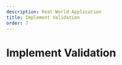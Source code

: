 ```yaml
---
description: Real World Application
title: Implement Validation
order: 7
---
```


# Implement Validation
<!-- 
<div class="ahead">
<h4>Exercise Goals</h4>
	<ul>
		<li>Customize the <code>AssignmentValidationException</code> to support message stacking</li>
		<li>Implement an Assignment validator interface</li>
		<li>Implement an Assignment validator service component</li>
		<li>Implement validation in the Assignment service</li>
		<li>Implement the feedback message dispatching on the controller layer</li>
		<li>Implement showing feedback on the user interface</li>
		<li>Test the server-side validation</li>
		<li>Implement client-side validation on the user interface</li>
		<li>Test the client-side validation</li>
	</ul>
</div>

## Customize the AssignmentValidationException to Support Message Stacking

The Assignment validation process may encounter multiple issues. Content can be too long and have illegal characters at the same time, for example. It would be convenient to provide feedback to the user of all the issues encountered at once. To support message stacking, we have to customize the generated `AssignmentValidationException` class we defined in the `service.xml`. 

1. **Open** the `com.liferay.training.gradebook.exception.AssignmentValidationException.java` in the *gradebook-api* module.
1. **Implement** the following new constructor and code to the class:
	```java
	/**
	 * Custom constructor taking a list as a parameter.
	 * 
	 * @param errors
	 */
	public AssignmentValidationException(List<String> errors) {

		super(String.join(",", errors));
		_errors = errors;
	}

	public List<String> getErrors() {

		return _errors;
	}

	private List<String> _errors;	
	```	
1. **Organize** missing imports.

## Implement an Assignment Validator Interface

1. **Go to** the *gradebook-api* module.
1. **Create** an interface `com.liferay.training.gradebook.validator.AssignmentValidator`.
1. **Implement** as follows:
	```java
	package com.liferay.training.gradebook.validator;

	import com.liferay.training.gradebook.exception.AssignmentValidationException;

	import java.util.Date;
	import java.util.Locale;
	import java.util.Map;

	public interface AssignmentValidator {

		/**
		 * Validates an Assignment
		 * 
		 * @param titleMap
		 * @param descriptionMap
		 * @param dueDate
		 * @throws AssignmentValidationException
		 */
		public void validate(
			Map<Locale, String> titleMap, Map<Locale, String> descriptionMap, Date dueDate)
				throws AssignmentValidationException;
	}
	```

## Export the `com.liferay.training.gradebook.validator` Package

1. Open the `bnd.bnd` file of the *gradebook-api* project.
1. Export the `com.liferay.training.gradebook.validator` package. Afterwards the file will look like this:
	```properties
	Bundle-Name: gradebook-api
	Bundle-SymbolicName: com.liferay.training.gradebook.api
	Bundle-Version: 1.0.0
	Export-Package:\
		com.liferay.training.gradebook.exception,\
		com.liferay.training.gradebook.model,\
		com.liferay.training.gradebook.service,\
		com.liferay.training.gradebook.service.persistence,\
		com.liferay.training.gradebook.validator
	-check: EXPORTS
	-includeresource: META-INF/service.xml=../gradebook-service/service.xml
	```

## Implement an Assignment Validator Service Component

1. **Create** a class `com.liferay.training.gradebook.util.validator.AssignmentValidatorImpl`.
1. **Implement** as follows:
	```java
	package com.liferay.training.gradebook.util.validator;
	
	import com.liferay.portal.kernel.util.LocaleUtil;
	import com.liferay.portal.kernel.util.MapUtil;
	import com.liferay.portal.kernel.util.Validator;
	import com.liferay.training.gradebook.exception.AssignmentValidationException;
	import com.liferay.training.gradebook.validator.AssignmentValidator;
	
	import java.util.ArrayList;
	import java.util.Date;
	import java.util.List;
	import java.util.Locale;
	import java.util.Map;
	
	import org.osgi.service.component.annotations.Component;
	
	@Component(
		immediate = true, 
		service = AssignmentValidator.class
	)
	public class AssignmentValidatorImpl implements AssignmentValidator {
	
		/**
		 * Validates assignment values and throws
		 * {AssignmentValidationExceptionException} if the assignment values are not
		 * valid.
		 * 
		 * @param titleMap
		 * @param descriptionMap
		 * @param dueDate
		 * @throws AssignmentValidationExceptionException
		 */
		public void validate(
			Map<Locale, String> titleMap, Map<Locale, String> descriptionMap, Date dueDate)
			throws AssignmentValidationException {
	
			List<String> errors = new ArrayList<>();
			
			if (!isAssignmentValid(titleMap, descriptionMap, dueDate, errors)) {
				throw new AssignmentValidationException(errors);
			}
		}
		
		/**
		 * Returns <code>true</code> if the given fields are valid for an
		 * assignment.
		 * 
		 * @param titleMap
		 * @param descriptionMap
		 * @param dueDate
		 * @param errors
		 * @return boolean <code>true</code> if assignment is valid, otherwise
		 *         <code>false</code>
		 */
		private boolean isAssignmentValid(
			final Map<Locale, String> titleMap, final Map<Locale, String> descriptionMap,
			final Date dueDate, final List<String> errors) {
	
			boolean result = true;
	
			result &= isTitleValid(titleMap, errors);
			result &= isDueDateValid(dueDate, errors);
			result &= isDescriptionValid(descriptionMap, errors);
	
			return result;
		}
	
		/**
		 * Returns <code>true</code> if description is valid for an assignment. If
		 * not valid, an error message is added to the errors list.
		 * 
		 * @param descriptionMap
		 * @param errors
		 * @return boolean <code>true</code> if description is valid, otherwise
		 *         <code>false</code>
		 */
		private boolean isDescriptionValid(
			final Map<Locale, String> descriptionMap, final List<String> errors) {
	
			boolean result = true;
	
			// Verify the map has something
	
			if (MapUtil.isEmpty(descriptionMap)) {
				errors.add("assignmentDescriptionEmpty");
				result = false;
			}
			else {
	
				// Get the default locale
	
				Locale defaultLocale = LocaleUtil.getSiteDefault();
	
				if ((Validator.isBlank(descriptionMap.get(defaultLocale)))) {
					errors.add("assignmentDescriptionEmpty");
					result = false;
				}
			}
	
			return result;
			
		}
	
		/**
		 * Returns <code>true</code> if due date is valid for an assignment. If not
		 * valid, an error message is added to the errors list.
		 * Note that this error can't ever happen in the user interface because
		 * we are always getting a default value on the controller layer (Action Commands)
		 * However, this service could be access through the WS Api, which is why we need it.
		 * 
		 * @param dueDate
		 * @param errors
		 * @return boolean <code>true</code> if due date is valid, otherwise
		 *         <code>false</code>
		 */
		private boolean isDueDateValid(
			final Date dueDate, final List<String> errors) {
	
			boolean result = true;
	
			if (Validator.isNull(dueDate)) {
				errors.add("assignmentDateEmpty");
				result = false;
			}
	
			return result;
		}
	
		/**
		 * Returns <code>true</code> if title is valid for an assignment. If not
		 * valid, an error message is added to the errors list.
		 * 
		 * @param titleMap
		 * @param errors
		 * @return boolean <code>true</code> if the title is valid, otherwise
		 *         <code>false</code>
		 */
		private boolean isTitleValid(
			final Map<Locale, String> titleMap, final List<String> errors) {
	
			boolean result = true;
	
			// Verify the map has something
	
			if (MapUtil.isEmpty(titleMap)) {
				errors.add("assignmentTitleEmpty");
				result = false;
			}
			else {
	
				// Get the default locale.
	
				Locale defaultLocale = LocaleUtil.getSiteDefault();
	
				if ((Validator.isBlank(titleMap.get(defaultLocale)))) {
					errors.add("assignmentTitleEmpty");
					result = false;
				}
			}
	
			return result;
		}
	}
	```

## Implement Validation in the Assignment Service

The Assignment service can not only be accessed from the portlet user interface, but, for example, through a JSON web service call or even from a completely different application. To ensure validity, we have to implement validation in the service layer addAssignment() and updateAssignment() methods.

1. **Open** the class `com.liferay.training.gradebook.service.impl.AssignmentLocalServiceImpl`.
1. **Add** a reference to the AssignmentValidator service to the end of the class:
	```java
	@Reference
	AssignmentValidator _assignmentValidator;
	```
1. **Organize** missing imports.
1. **Add** the validation call to the `addAssignment()` right after the method declaration:
	```java
	public Assignment addAssignment(
		long groupId, Map<Locale, String> titleMap, Map<Locale, String> descriptionMap,
		Date dueDate, ServiceContext serviceContext)
		throws PortalException {
		
		// Validate assignment parameters.

		_assignmentValidator.validate(titleMap, descriptionMap, dueDate);
	```
1. **Add** a validation call to `updateAssignment()` right after the method declaration:
	```java
	public Assignment updateAssignment(
		long assignmentId, Map<Locale, String> titleMap, Map<Locale, String> descriptionMap,
		Date dueDate, ServiceContext serviceContext)
		throws PortalException {

		// Validate assignment parameters.

		_assignmentValidator.validate(titleMap, descriptionMap, dueDate);
	```
1. **Organize** missing imports.
1. **Rebuild** the service.

## Implement Feedback Messages Dispatching on the Controller Layer

Validation is now implemented on the service layer. As we call the services on the controller layer through the MVC commands in the *gradebook-web* module, we have to pass the feedback messages from the service layer to the user interface there.

For transporting the messages to the user interface, we'll be using the [SessionMessages](https://github.com/liferay/liferay-portal/blob/7.1.x/portal-kernel/src/com/liferay/portal/kernel/servlet/SessionMessages.java) object for success messages and the [SessionErrors](https://github.com/liferay/liferay-portal/blob/7.1.x/portal-kernel/src/com/liferay/portal/kernel/servlet/SessionErrors.java) object for the error messages.

You've probably noticed the default success message the platform sets when you add an Assignment. We'll silence that because we'll be using our custom message. 

1. **Open** the class `GradebookPortlet.java` in the *gradebook-web* module.
1. **Add** the following component property:
	```properties
	"javax.portlet.init-param.add-process-action-success-action=false"
	```	

Modify the `doProcessAction()` methods of the three MVC Action Command classes in the *gradebook-web* module, calling the service to set the success and error messages for the user interface:

1. **Update** the code of all of the following MVC Action Command classes as follows:

**AddAssignmentMVCActionCommand.java**

```java
package com.liferay.training.gradebook.web.portlet.action;

import com.liferay.portal.kernel.exception.PortalException;
import com.liferay.portal.kernel.portlet.bridges.mvc.BaseMVCActionCommand;
import com.liferay.portal.kernel.portlet.bridges.mvc.MVCActionCommand;
import com.liferay.portal.kernel.service.ServiceContext;
import com.liferay.portal.kernel.service.ServiceContextFactory;
import com.liferay.portal.kernel.servlet.SessionErrors;
import com.liferay.portal.kernel.servlet.SessionMessages;
import com.liferay.portal.kernel.theme.ThemeDisplay;
import com.liferay.portal.kernel.util.DateFormatFactoryUtil;
import com.liferay.portal.kernel.util.LocalizationUtil;
import com.liferay.portal.kernel.util.ParamUtil;
import com.liferay.portal.kernel.util.WebKeys;
import com.liferay.training.gradebook.exception.AssignmentValidationException;
import com.liferay.training.gradebook.model.Assignment;
import com.liferay.training.gradebook.service.AssignmentService;
import com.liferay.training.gradebook.web.constants.GradebookPortletKeys;
import com.liferay.training.gradebook.web.constants.MVCCommandNames;

import java.util.Date;
import java.util.Locale;
import java.util.Map;

import javax.portlet.ActionRequest;
import javax.portlet.ActionResponse;

import org.osgi.service.component.annotations.Component;
import org.osgi.service.component.annotations.Reference;

/**
	* MVC Action Command for adding assignments.
	* 
	* @author liferay
	*/
@Component(
	immediate = true,
	property = {
		"javax.portlet.name=" + GradebookPortletKeys.Gradebook,
		"mvc.command.name=" + MVCCommandNames.ADD_ASSIGNMENT
	},
	service = MVCActionCommand.class
)
public class AddAssignmentMVCActionCommand extends BaseMVCActionCommand {

	@Override
	protected void doProcessAction(
		ActionRequest actionRequest, ActionResponse actionResponse)
		throws Exception {

		ThemeDisplay themeDisplay =
			(ThemeDisplay) actionRequest.getAttribute(WebKeys.THEME_DISPLAY);

		ServiceContext serviceContext = ServiceContextFactory.getInstance(
			Assignment.class.getName(), actionRequest);

		// Get parameters from the request.

		// Use LocalizationUtil to get a localized parameter.

		Map<Locale, String> titleMap =
			LocalizationUtil.getLocalizationMap(actionRequest, "title");
	
		Map<Locale, String> descriptionMap =
			LocalizationUtil.getLocalizationMap(actionRequest, "description");

		Date dueDate = ParamUtil.getDate(
			actionRequest, "dueDate",
			DateFormatFactoryUtil.getDate(actionRequest.getLocale()));

		try {

			// Call the service to add a a new assignment.
			
			_assignmentService.addAssignment(
				themeDisplay.getScopeGroupId(), titleMap, descriptionMap, dueDate,
				serviceContext);
			
			// Set the success message.

			SessionMessages.add(actionRequest, "assignmentAdded");

			sendRedirect(actionRequest, actionResponse);
		}
		catch (AssignmentValidationException ave) {
			
			// Get error messages from the service layer.

			ave.getErrors().forEach(key -> SessionErrors.add(actionRequest, key));
			
			actionResponse.setRenderParameter(
				"mvcRenderCommandName", MVCCommandNames.EDIT_ASSIGNMENT);			

		}
		catch (PortalException pe) {

			// Set error messages from the service layer.

			SessionErrors.add(actionRequest, "serviceErrorDetails", pe);

			actionResponse.setRenderParameter(
				"mvcRenderCommandName", MVCCommandNames.EDIT_ASSIGNMENT);			
		}
	}

	@Reference
	protected AssignmentService _assignmentService;

}
```

**EditAssignmentMVCActionCommand.java**

```java
package com.liferay.training.gradebook.web.portlet.action;

import com.liferay.portal.kernel.exception.PortalException;
import com.liferay.portal.kernel.portlet.bridges.mvc.BaseMVCActionCommand;
import com.liferay.portal.kernel.portlet.bridges.mvc.MVCActionCommand;
import com.liferay.portal.kernel.service.ServiceContext;
import com.liferay.portal.kernel.service.ServiceContextFactory;
import com.liferay.portal.kernel.servlet.SessionErrors;
import com.liferay.portal.kernel.servlet.SessionMessages;
import com.liferay.portal.kernel.util.DateFormatFactoryUtil;
import com.liferay.portal.kernel.util.LocalizationUtil;
import com.liferay.portal.kernel.util.ParamUtil;
import com.liferay.training.gradebook.exception.AssignmentValidationException;
import com.liferay.training.gradebook.model.Assignment;
import com.liferay.training.gradebook.service.AssignmentService;
import com.liferay.training.gradebook.web.constants.GradebookPortletKeys;
import com.liferay.training.gradebook.web.constants.MVCCommandNames;

import java.util.Date;
import java.util.Locale;
import java.util.Map;

import javax.portlet.ActionRequest;
import javax.portlet.ActionResponse;

import org.osgi.service.component.annotations.Component;
import org.osgi.service.component.annotations.Reference;

/**
	* MVC Action Command for editing assignments.
	* 
	* @author liferay
	*
	*/
@Component(
	immediate = true,
	property = {
		"javax.portlet.name=" + GradebookPortletKeys.Gradebook,
		"mvc.command.name=" + MVCCommandNames.EDIT_ASSIGNMENT
	},
	service = MVCActionCommand.class
)
public class EditAssignmentMVCActionCommand extends BaseMVCActionCommand {

	@Override
	protected void doProcessAction(
		ActionRequest actionRequest, ActionResponse actionResponse)
		throws Exception {

		ServiceContext serviceContext =
			ServiceContextFactory.getInstance(Assignment.class.getName(), actionRequest);

		// Get parameters from the request.
		
		long assignmentId = ParamUtil.getLong(actionRequest, "assignmentId");

		Map<Locale, String> titleMap =
			LocalizationUtil.getLocalizationMap(actionRequest, "title");
	
		Map<Locale, String> descriptionMap =
			LocalizationUtil.getLocalizationMap(actionRequest, "description");

		Date dueDate = ParamUtil.getDate(
			actionRequest, "dueDate",
			DateFormatFactoryUtil.getDate(actionRequest.getLocale()));
		
		try {
			
			// Call the service to update the assignment
			
			_assignmentService.updateAssignment(
				assignmentId, titleMap, descriptionMap, dueDate, serviceContext);
			
			// Set the success message.

			SessionMessages.add(actionRequest, "assignmentUpdated");


			sendRedirect(actionRequest, actionResponse);
		}
		catch (AssignmentValidationException ave) {

			// Get error messages from the service layer.

			ave.getErrors().forEach(key -> SessionErrors.add(actionRequest, key));

			actionResponse.setRenderParameter(
				"mvcRenderCommandName", MVCCommandNames.EDIT_ASSIGNMENT);			

		}
		catch (PortalException pe) {
			
			// Get error messages from the service layer.

			SessionErrors.add(actionRequest, "serviceErrorDetails", pe);

			actionResponse.setRenderParameter(
				"mvcRenderCommandName", MVCCommandNames.EDIT_ASSIGNMENT);			
		}
	}

	@Reference
	protected AssignmentService _assignmentService;
}
```

**DeleteAssignmentMVCActionCommand.java**

```java
package com.liferay.training.gradebook.web.portlet.action;

import com.liferay.portal.kernel.exception.PortalException;
import com.liferay.portal.kernel.portlet.bridges.mvc.BaseMVCActionCommand;
import com.liferay.portal.kernel.portlet.bridges.mvc.MVCActionCommand;
import com.liferay.portal.kernel.servlet.SessionErrors;
import com.liferay.portal.kernel.servlet.SessionMessages;
import com.liferay.portal.kernel.util.ParamUtil;
import com.liferay.training.gradebook.service.AssignmentService;
import com.liferay.training.gradebook.web.constants.GradebookPortletKeys;

import javax.portlet.ActionRequest;
import javax.portlet.ActionResponse;

import org.osgi.service.component.annotations.Component;
import org.osgi.service.component.annotations.Reference;

/**
	* MVC Action Command for deleting assignments.
	* 
	* @author liferay
	*/
@Component(
	immediate = true,
	property = {
		"javax.portlet.name=" + GradebookPortletKeys.Gradebook,
		"mvc.command.name=/gradebook/assignment/delete"
	},
	service = MVCActionCommand.class
)
public class DeleteAssignmentMVCActionCommand extends BaseMVCActionCommand {

	@Override
	protected void doProcessAction(
		ActionRequest actionRequest, ActionResponse actionResponse)
		throws Exception {

		// Get assignment id from request.

		long assignmentId = ParamUtil.getLong(actionRequest, "assignmentId");

		try {

			// Call service to delete the assignment.

			_assignmentService.deleteAssignment(assignmentId);

			// Set success message.

			SessionMessages.add(actionRequest, "assignmentDeleted");
		}
		catch (PortalException pe) {

			// Set error messages from the service layer.

			SessionErrors.add(actionRequest, "serviceErrorDetails", pe);
		}

	}

	@Reference
	protected AssignmentService _assignmentService;
}
```

<br />

## Display Feedback Messages on the User Interface

The last thing to do for displaying the error messages from the service layer is to implement the user interface. We'll be using the `<liferay-ui>` tag library for this purpose.

## init.jsp

Add an import for the `SessionErrors` class for showing the error message details:
1. **Add** an import in `src/main/resources/META-INF/resources/init.jsp`:
	```html
	<%@ page import="com.liferay.portal.kernel.servlet.SessionErrors"%>
	```

## view.jsp

After we add, update, or delete an Assignment successfully, we are redirected to the main list view, implemented with the `view.jsp`:
1. **Add** `<liferay-ui>` tags to `src/main/resources/META-INF/resources/view.jsp` just after the `init.jsp` include:
	```html
	<%@ include file="/init.jsp"%>
	
	<liferay-ui:error key="serviceErrorDetails">
		<liferay-ui:message arguments='<%= SessionErrors.get(liferayPortletRequest, "serviceErrorDetails") %>' key="error.assignment-service-error" />
	</liferay-ui:error>
	<liferay-ui:success key="assignmentAdded" message="assignment-added-successfully" />
	<liferay-ui:success key="assignmentUpdated" message="assignment-updated-successfully" />
	<liferay-ui:success key="assignmentDeleted" message="assignment-deleted-successfully" />
	```

<br />

## edit_assignment.jsp

1. **Add** `<liferay-ui>` tags to `src/main/resources/META-INF/resources/assignment/edit_assigment.jsp` just after the `init.jsp` include:
	```html
	<%@ include file="/init.jsp"%>
	
	<liferay-ui:error key="serviceErrorDetails">
		<liferay-ui:message key="error.assignment-service-error" arguments='<%= SessionErrors.get(liferayPortletRequest, "serviceErrorDetails") %>' />
	</liferay-ui:error>
	<liferay-ui:error key="assignmentTitleEmpty" message="error.assignment-title-empty" />
	<liferay-ui:error key="assignmentDescriptionEmpty" message="error.assignment-description-empty" />
	```

## Test the Server-Side Validation

Server-side validation is now implemented. Let's test it.

1. **Open** the Gradebook application in your web browser.
1. **Click** on the plus sign to add an Assignment.
1. **Leave** the *Title* field empty but enter something on the *Description* field.
1. **Submit** the form:

<img src="../images/server-side-validation.png" style="max-height: 30%"/>

> If you get a `NoSuchMethodError` error in your log, remove and redeploy the modules from the server.

## Implement Client-Side Validation

Detecting invalid input early on the user interface, client-side, improves the user experience and reduces server load. Remember, however, that user interface validation, typically JavaScript-based, is more about usability than security: if you disable page JavaScripts, your security is gone.

Take a look at the `edit_assignment.jsp`. Notice the already existing <aui:validator> tag for the *description* fields:

```html
<aui:validator name="required" />
```

Add two validators for the *title* field. One is for setting the field mandatory, and the other one checks valid characters:  

1. **Open** the `edit_assignment.jsp`.
1. **Add** the following validator tags inside the `<aui:input name="title">` tag:
	```html
	<aui:validator name="required" />

	<aui:validator errorMessage="error.assignment-title-format" name="custom">
		function(val, fieldNode, ruleValue) {
			var wordExpression = 
				new RegExp("^[^\\[\\]\\^$<>]*$");
			
			return wordExpression.test(val);
		}
	</aui:validator>
	```

The complete `edit_assignment.jsp` file will look like this:

```html
<%@ include file="/init.jsp"%>

<%-- Error messages. --%>

<liferay-ui:error key="serviceErrorDetails">
	<liferay-ui:message key="error.assignment-service-error" arguments='<%= SessionErrors.get(liferayPortletRequest, "serviceErrorDetails") %>' />
</liferay-ui:error>
<liferay-ui:error key="assignmentTitleEmpty" message="error.assignment-title-empty" />
<liferay-ui:error key="assignmentDescriptionEmpty" message="error.assignment-description-empty" />

<%-- Generate add / edit action URL and set title. --%>

<c:choose>
	<c:when test="${not empty assignment}">
		<portlet:actionURL var="assignmentActionURL" name="<%=MVCCommandNames.EDIT_ASSIGNMENT %>">
			<portlet:param name="redirect" value="${param.redirect}" />
		</portlet:actionURL>

		<c:set var="editTitle" value="edit-assignment"/>
	</c:when>
	<c:otherwise>
		<portlet:actionURL var="assignmentActionURL" name="<%=MVCCommandNames.ADD_ASSIGNMENT %>">
			<portlet:param name="redirect" value="${param.redirect}" />
		</portlet:actionURL>

		<c:set var="editTitle" value="add-assignment"/>
	</c:otherwise>
</c:choose>
	
<div class="container-fluid-1280 edit-assignment">

	<h1><liferay-ui:message key="${editTitle}" /></h1>

	<aui:model-context bean="${assignment}" model="${assignmentClass}" />

	<aui:form action="${assignmentActionURL}" name="fm">

		<aui:input name="assignmentId" field="assignmentId" type="hidden" />
		
		<aui:fieldset-group markupView="lexicon">
		
			<aui:fieldset>
			
				<%-- Title field. --%>
				
				<aui:input name="title">
				
					<aui:validator name="required" />
					
					<%-- Custom AUI validator. --%>
					
					<aui:validator errorMessage="error.assignment-title-format" name="custom">
						function(val, fieldNode, ruleValue) {
							var wordExpression = 
								new RegExp("^[^\\[\\]\\^$<>]*$");
							
							return wordExpression.test(val);
						}
					</aui:validator>
				</aui:input>

				<%-- Description field. --%>
				
				<aui:input name="description">
					<aui:validator name="required" />
				</aui:input>	
				
				<%-- Due date field. --%>

				<aui:input name="dueDate" />
			</aui:fieldset>
		</aui:fieldset-group>
		
		<%--Buttons. --%>
		
		<aui:button-row>
			<aui:button cssClass="btn btn-primary" type="submit" />
			<aui:button cssClass="btn btn-secondary" onClick="${param.redirect}" type="cancel" />
		</aui:button-row>
	</aui:form>

</div>
```

## Test the Client-Side Validation

1. **Open** the Gradebook application in your web browser.
1. **Click** on the plus sign to add an Assignment
1. **Put** a dollar `$` sign in the title field and leave the *Description* field empty
1. **Submit** the form:

<img  src="../images/client-side-validation.png" style="max-height: 100%"/> -->
